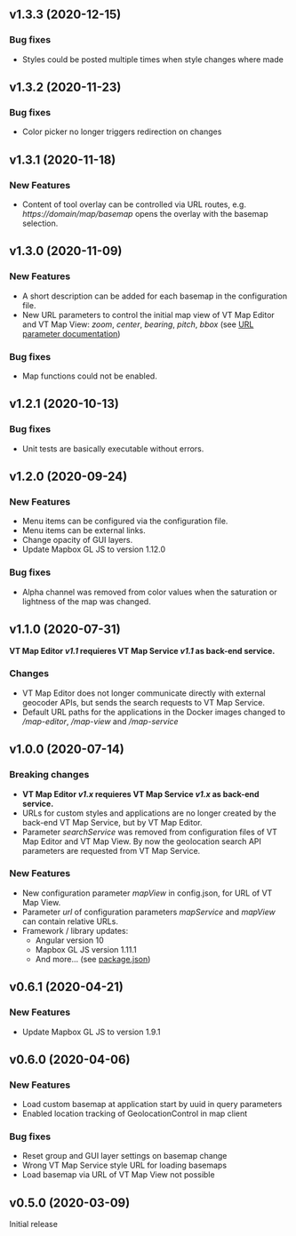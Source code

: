 ## v1.3.3 (2020-12-15)
### Bug fixes
* Styles could be posted multiple times when style changes where made


## v1.3.2 (2020-11-23)
### Bug fixes
* Color picker no longer triggers redirection on changes

## v1.3.1 (2020-11-18)
### New Features
* Content of tool overlay can be controlled via URL routes, e.g. _https://domain/map/basemap_ opens the overlay with the basemap selection.

## v1.3.0 (2020-11-09)
### New Features
* A short description can be added for each basemap in the configuration file.
* New URL parameters to control the initial map view of VT Map Editor and VT Map View: _zoom_, _center_, _bearing_, _pitch_, _bbox_ (see [URL parameter documentation](docs/url_parameters.adoc))

### Bug fixes
* Map functions could not be enabled.

## v1.2.1 (2020-10-13)
### Bug fixes
* Unit tests are basically executable without errors.

## v1.2.0 (2020-09-24)
### New Features
* Menu items can be configured via the configuration file.
* Menu items can be external links.
* Change opacity of GUI layers.
* Update Mapbox GL JS to version 1.12.0

### Bug fixes
* Alpha channel was removed from color values when the saturation or lightness of the map was changed.

## v1.1.0 (2020-07-31)
__VT Map Editor _v1.1_ requieres VT Map Service _v1.1_ as back-end service.__
### Changes
* VT Map Editor does not longer communicate directly with external geocoder APIs, but sends the search requests to VT Map Service.
* Default URL paths for the applications in the Docker images changed to _/map-editor_, _/map-view_ and _/map-service_

## v1.0.0 (2020-07-14)
### Breaking changes
* __VT Map Editor _v1.x_ requieres VT Map Service _v1.x_ as back-end service.__
* URLs for custom styles and applications are no longer created by the back-end VT Map Service, but by VT Map Editor.
* Parameter _searchService_ was removed from configuration files of VT Map Editor and VT Map View. By now the geolocation search API parameters are requested from VT Map Service.

### New Features
* New configuration parameter _mapView_ in config.json, for URL of VT Map View.
* Parameter _url_ of configuration parameters _mapService_ and _mapView_ can contain relative URLs.
* Framework / library updates:
  * Angular version 10
  * Mapbox GL JS version 1.11.1
  * And more... (see [package.json](package.json))

## v0.6.1 (2020-04-21)
### New Features
* Update Mapbox GL JS to version 1.9.1

## v0.6.0 (2020-04-06)
### New Features
* Load custom basemap at application start by uuid in query parameters
* Enabled location tracking of GeolocationControl in map client

### Bug fixes
* Reset group and GUI layer settings on basemap change
* Wrong VT Map Service style URL for loading basemaps 
* Load basemap via URL of VT Map View not possible

## v0.5.0 (2020-03-09)
Initial release
